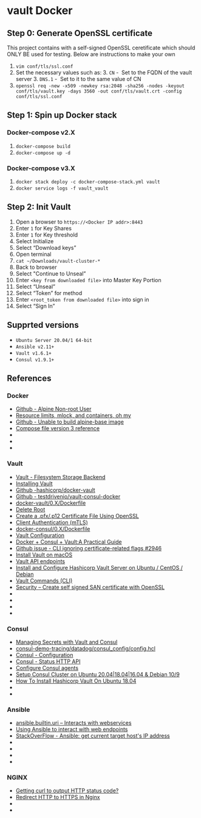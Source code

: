 # vault Docker


## Step 0: Generate OpenSSL certificate
This project contains with a self-signed OpenSSL ceretificate which should ONLY BE used for testing. Below are instructions to make your own
1. `vim conf/tls/ssl.conf`
  2. Set the necessary values such as:
    3. `CN` -  Set to the FQDN of the vault server
    3. `DNS.1` -  Set to it to the same value of CN
1. `openssl req -new -x509 -newkey rsa:2048 -sha256 -nodes -keyout conf/tls/vault.key -days 3560 -out conf/tls/vault.crt -config conf/tls/ssl.conf`

## Step 1: Spin up Docker stack
### Docker-compose v2.X
1. `docker-compose build`
1. `docker-compose up -d`

### Docker-compose v3.X
1. `docker stack deploy -c docker-compose-stack.yml vault`
1. `docker service logs -f vault_vault`

## Step 2: Init Vault
1. Open a browser to `https://<Docker IP addr>:8443`
1. Enter `1` for Key Shares
1. Enter `1` for Key threshold
  1. Select Initialize
1. Select “Download keys”
1. Open terminal
1. `cat ~/Downloads/vault-cluster-*`
1. Back to browser
1. Select "Continue to Unseal”
1. Enter `<key from downloaded file>` into Master Key Portion
1. Select “Unseal”
1. Select “Token” for method
1. Enter `<root_token from downloaded file>` into sign in
1. Select “Sign In”

## Supprted versions
* `Ubuntu Server 20.04/1 64-bit`
* `Ansible v2.11+`
* `Vault v1.6.1+`
* `Consul v1.9.1+`

## References
### Docker
* [Github - Alpine Non-root User](https://github.com/mhart/alpine-node/issues/48)
* [Resource limits, mlock, and containers, oh my](https://medium.com/@thejasongerard/resource-limits-mlock-and-containers-oh-my-cca1e5d1f259)
* [Github - Unable to build alpine-base image](https://github.com/smebberson/docker-alpine/issues/85)
* [Compose file version 3 reference](https://docs.docker.com/compose/compose-file/compose-file-v3/#configs)
* []()
* []()
* []()

### Vault
* [Vault - Filesystem Storage Backend](https://www.vaultproject.io/docs/configuration/storage/filesystem)
* [Installing Vault](https://learn.hashicorp.com/vault/getting-started/install)
* [Github -hashicorp/docker-vault](https://github.com/hashicorp/docker-vault)
* [Github - testdrivenio/vault-consul-docker](https://github.com/testdrivenio/vault-consul-docker)
* [docker-vault/0.X/Dockerfile](https://github.com/hashicorp/docker-vault/blob/master/0.X/Dockerfile)
* [Delete Root](https://www.vaultproject.io/api-docs/secret/pki#delete-root)
* [Create a .pfx/.p12 Certificate File Using OpenSSL](https://www.ssl.com/how-to/create-a-pfx-p12-certificate-file-using-openssl/)
* [Client Authentication (mTLS)](https://docs.traefik.io/https/tls/#client-authentication-mtls)
* [docker-consul/0.X/Dockerfile](https://github.com/hashicorp/docker-consul/blob/master/0.X/Dockerfile)
* [Vault Configuration](https://www.vaultproject.io/docs/configuration)
* [Docker + Consul + Vault:A Practical Guide](https://www.marcolancini.it/2017/blog-vault/)
* [Github issue - CLI ignoring certificate-related flags #2946](https://github.com/hashicorp/vault/issues/2946)
* [Install Vault on macOS](https://learn.hashicorp.com/tutorials/vault/getting-started-install)
* [Vault API endpoints](https://www.vaultproject.io/api-docs/system/health)
* [Install and Configure Hashicorp Vault Server on Ubuntu / CentOS / Debian](https://computingforgeeks.com/install-and-configure-vault-server-linux/)
* [Vault Commands (CLI)](https://www.vaultproject.io/docs/commands#vault-commands-cli)
* [Security – Create self signed SAN certificate with OpenSSL](https://somoit.net/security/security-create-self-signed-san-certificate-openssl)
* []()
* []()
* []()
* []()

### Consul
* [Managing Secrets with Vault and Consul](https://testdriven.io/blog/managing-secrets-with-vault-and-consul/)
* [consul-demo-tracing/datadog/consul_config/config.hcl](https://github.com/hashicorp/consul-demo-tracing/blob/master/datadog/consul_config/config.hcl)
* [Consul - Configuration](https://www.consul.io/docs/agent/options.html)
* [Consul - Status HTTP API](https://www.consul.io/api-docs/status)
* [Configure Consul agents](https://learn.hashicorp.com/tutorials/consul/deployment-guide#configure-consul-agents)
* [Setup Consul Cluster on Ubuntu 20.04|18.04|16.04 & Debian 10/9](https://computingforgeeks.com/how-to-install-consul-cluster-18-04-lts/)
* [How To Install Hashicorp Vault On Ubuntu 18.04](https://phoenixnap.com/kb/how-to-install-vault-ubuntu)
* []()
* []()

### Ansible
* [ansible.builtin.uri – Interacts with webservices](https://docs.ansible.com/ansible/latest/collections/ansible/builtin/uri_module.html)
* [Using Ansible to interact with web endpoints](https://www.redhat.com/sysadmin/ansible-web-endpoints)
* [StackOverFlow - Ansible: get current target host's IP address](https://stackoverflow.com/questions/39819378/ansible-get-current-target-hosts-ip-address)
* []()
* []()
* []()
* []()

### NGINX
* [Getting curl to output HTTP status code?](https://superuser.com/questions/272265/getting-curl-to-output-http-status-code)
* [Redirect HTTP to HTTPS in Nginx](https://serversforhackers.com/c/redirect-http-to-https-nginx)
* []()
* []()